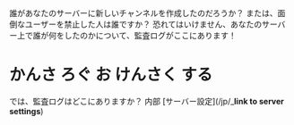<!-- TITLE: Japanese - 監査ログ。 -->
<!-- SUBTITLE: 除法　についての情報　Discord　監査ログ -->

誰があなたのサーバーに新しいチャンネルを作成したのだろうか？ または、面倒なユーザーを禁止した人は誰ですか？ 恐れてはいけません、あなたのサーバー上で誰が何をしたのかについて、監査ログがここにあります！
# かんさ ろぐ お けんさく する
では、監査ログはどこにありますか？ 内部 [サーバー設定](/jp/___link to server settings__) 
